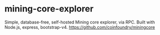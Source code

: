 # mining-core-explorer
Simple, database-free, self-hosted Mining core explorer, via RPC. Built with Node.js, express, bootstrap-v4. https://github.com/coinfoundry/miningcore
